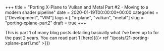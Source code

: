 +++
title = "Porting X-Plane to Vulkan and Metal Part #2 - Moving to a modern shader pipeline"
date = 2020-01-19T00:00:00+00:00
categories = ["Development", "VIM"]
tags = [ "x-plane", "vulkan", "metal"]
slug = "porting-xplane-part2"
draft = true
+++

This is part 1 of many blog posts detailing basically what I've been up to for the past 2 years. You can read part 1 [here]({{< ref "/posts/21-porting-xplane-part1.md" >}})